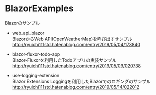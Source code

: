 # BlazorExamples
Blazorのサンプル  

* web_api_blazor  
BlazorからWeb API(OpenWeatherMap)を呼び出すサンプル  
http://ryuichi111std.hatenablog.com/entry/2019/05/04/173840  

* blazor-fluxor-todo-app  
Blazor-Fluxorを利用したTodoアプリの実装サンプル  
http://ryuichi111std.hatenablog.com/entry/2019/05/09/020738  

* use-logging-extension  
Blazor Extensions Loggingを利用したBlazorでのロギングのサンプル  
http://ryuichi111std.hatenablog.com/entry/2019/05/14/022012  

